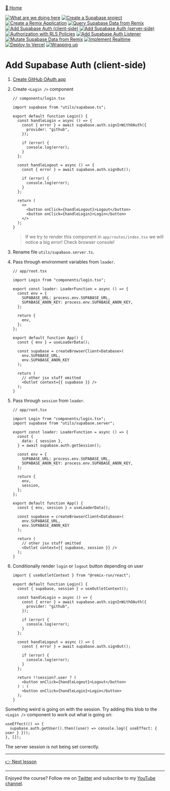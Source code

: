 [🏡 Home](../README.md)

[![What are we doing here](https://placehold.co/15x15/00ff00/00ff00.png)](./01-what-are-we-doing-here.md)
[![Create a Supabase project](https://placehold.co/15x15/00ff00/00ff00.png)](./02-create-a-supabase-project.md)
[![Create a Remix Application](https://placehold.co/15x15/00ff00/00ff00.png)](./03-create-a-remix-application.md)
[![Query Supabase Data from Remix](https://placehold.co/15x15/00ff00/00ff00.png)](./04-query-supabase-data-from-remix.md)
[![Add Supabase Auth (client-side)](https://placehold.co/15x15/00ff00/00ff00.png)](./05-add-client-auth.md)
[![Add Supabase Auth (server-side)](https://placehold.co/15x15/555555/555555.png)](./06-add-server-auth.md)
[![Authorization with RLS Policies](https://placehold.co/15x15/555555/555555.png)](./07-authorization-with-rls-policies.md)
[![Add Supabase Auth Listener](https://placehold.co/15x15/555555/555555.png)](./08-add-supabase-auth-listener.md)
[![Mutate Supabase Data from Remix](https://placehold.co/15x15/555555/555555.png)](./09-mutate-supabase-data-from-remix.md)
[![Implement Realtime](https://placehold.co/15x15/555555/555555.png)](./10-implement-realtime.md)
[![Deploy to Vercel](https://placehold.co/15x15/555555/555555.png)](./11-deploy-to-vercel.md)
[![Wrapping up](https://placehold.co/15x15/555555/555555.png)](./12-wrapping-up.md)

# Add Supabase Auth (client-side)

1. [Create GitHub OAuth app](https://supabase.com/docs/guides/auth/auth-github)
2. Create `<Login />` component

   ```tsx
   // components/login.tsx

   import supabase from "utils/supabase.ts";

   export default function Login() {
     const handleLogin = async () => {
       const { error } = await supabase.auth.signInWithOAuth({
         provider: "github",
       });

       if (error) {
         console.log(error);
       }
     };

     const handleLogout = async () => {
       const { error } = await supabase.auth.signOut();

       if (error) {
         console.log(error);
       }
     };

     return (
       <>
         <button onClick={handleLogout}>Logout</button>
         <button onClick={handleLogin}>Login</button>
       </>
     );
   }
   ```

   > If we try to render this component in `app/routes/index.tsx` we will notice a big error! Check browser console!

3. Rename file `utils/supabase.server.ts`.

4. Pass through environment variables from `loader`.

   ```tsx
   // app/root.tsx

   import Login from "components/login.tsx";

   export const loader: LoaderFunction = async () => {
     const env = {
       SUPABASE_URL: process.env.SUPABASE_URL,
       SUPABASE_ANON_KEY: process.env.SUPABASE_ANON_KEY,
     };

     return {
       env,
     };
   };

   export default function App() {
     const { env } = useLoaderData();

     const supabase = createBrowserClient<Database>(
       env.SUPABASE_URL,
       env.SUPABASE_ANON_KEY
     );

     return (
       // other jsx stuff omitted
       <Outlet context={{ supabase }} />
     );
   }
   ```

5. Pass through `session` from `loader`.

   ```tsx
   // app/root.tsx

   import Login from "components/login.tsx";
   import supabase from "utils/supabase.server";

   export const loader: LoaderFunction = async () => {
     const {
       data: { session },
     } = await supabase.auth.getSession();

     const env = {
       SUPABASE_URL: process.env.SUPABASE_URL,
       SUPABASE_ANON_KEY: process.env.SUPABASE_ANON_KEY,
     };

     return {
       env,
       session,
     };
   };

   export default function App() {
     const { env, session } = useLoaderData();

     const supabase = createBrowserClient<Database>(
       env.SUPABASE_URL,
       env.SUPABASE_ANON_KEY
     );

     return (
       // other jsx stuff omitted
       <Outlet context={{ supabase, session }} />
     );
   }
   ```

6. Conditionally render `login` or `logout` button depending on user

   ```tsx
   import { useOutletContext } from "@remix-run/react";

   export default function Login() {
     const { supabase, session } = useOutletContext();

     const handleLogin = async () => {
       const { error } = await supabase.auth.signInWithOAuth({
         provider: "github",
       });

       if (error) {
         console.log(error);
       }
     };

     const handleLogout = async () => {
       const { error } = await supabase.auth.signOut();

       if (error) {
         console.log(error);
       }
     };

     return !!session?.user ? (
       <button onClick={handleLogout}>Logout</button>
     ) : (
       <button onClick={handleLogin}>Login</button>
     );
   }
   ```

Something weird is going on with the session. Try adding this blob to the `<Login />` component to work out what is going on:

```tsx
useEffect(() => {
  supabase.auth.getUser().then((user) => console.log({ useEffect: { user } }));
}, []);
```

The server session is not being set correctly.

---

[👉 Next lesson](./06-add-server-auth.md)

---

Enjoyed the course? Follow me on [Twitter](https://twitter.com/jonmeyers_io) and subscribe to my [YouTube channel](https://www.youtube.com/jonmeyers).
